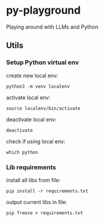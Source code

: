 # py-playground

Playing around with LLMs and Python


## Utils 

### Setup Python virtual env

create new local env:
```
python3 -m venv localenv
```

activate local env:
```
source localenv/bin/activate
```

deactivate local env:
```
deactivate
```

check if using local env:
```
which python
```

### Lib requirements

install all libs from file:
```
pip install -r requirements.txt
```

output current libs in file:
```
pip freeze > requirements.txt
```
